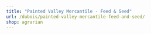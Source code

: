 ```yaml
---
title: "Painted Valley Mercantile - Feed & Seed"
url: /dubois/painted-valley-mercantile-feed-and-seed/
shop: agrarian
---
```

